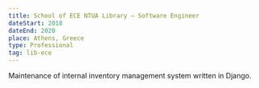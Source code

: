 ```yaml
---
title: School of ECE NTUA Library – Software Engineer
dateStart: 2018
dateEnd: 2020
place: Athens, Greece
type: Professional
tag: lib-ece
---
```


Maintenance of internal inventory management system written in Django.
